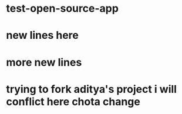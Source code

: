 # test-open-source-app
# new lines here
# more new lines

# trying to fork aditya's project i will conflict here  chota change

